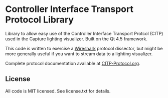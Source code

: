 Controller Interface Transport Protocol Library
===============================================

Library to allow easy use of the Controller Interface Transport Protcol (CITP) used in the Capture lighting visualizer.
Built on the Qt 4.5 framework.

This code is written to exercise a [Wireshark](http://wireshark.org) protocol dissector, but might be more generally useful if you want to stream data to a lighting visualizer.

Complete protocol documentation available at [CITP-Protocol.org](http://www.citp-protocol.org/).

License
-------

All code is MIT licensed. See license.txt for details.
